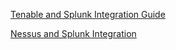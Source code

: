 [Tenable and Splunk Integration Guide](https://docs.tenable.com/integrations/Splunk/Content/Welcome.htm)

[Nessus and Splunk Integration](https://splunkonbigdata.com/nessus-and-splunk-integration/)
